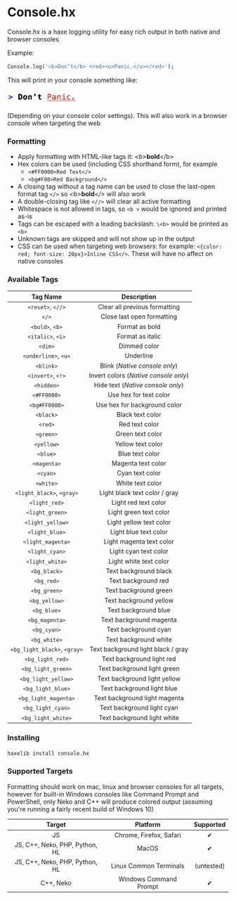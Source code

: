 # Console.hx

Console.hx is a haxe logging utility for easy rich output in both native and browser consoles

Example:
````haxe
Console.log('<b>Don’t</b> <red><u>Panic.</u></red>');
````
This will print in your console something like:

![don't-panic](images/don't-panic.png)

(Depending on your console color settings). This will also work in a browser console when targeting the web

### Formatting

- Apply formatting with HTML-like tags it: _\<b>_**bold**\</b>
- Hex colors can be used (including CSS shorthand form), for example
  - `<#FF0000>Red Text</>`
  - `<bg#F00>Red Background</>`
- A closing tag without a tag name can be used to close the last-open format tag `</>` so _\<b>_**bold**_\</>_ will also work
- A double-closing tag like `<//>` will clear all active formatting
- Whitespace is not allowed in tags, so `<b >` would be ignored and printed as-is
- Tags can be escaped with a leading backslash: `\<b>` would be printed as `<b>`
- Unknown tags are skipped and will not show up in the output
- CSS can be used when targeting web browsers: for example: `<{color: red; font-size: 20px}>Inline CSS</>`. These will have no affect on native consoles

### Available Tags

|           Tag Name           |              Description              |
| :--------------------------: | :-----------------------------------: |
|      `<reset>`, `<//>`       |     Clear all previous formatting     |
|            `</>`             |      Close last open formatting       |
|       `<bold>`, `<b>`        |            Format as bold             |
|      `<italic>`, `<i>`       |           Format as italic            |
|           `<dim>`            |             Dimmed color              |
|     `<underline>`, `<u>`     |               Underline               |
|          `<blink>`           |     Blink (*Native console only*)     |
|      `<invert>`, `<!>`       | Invert colors (*Native console only*) |
|          `<hidden>`          |   Hide text (*Native console only*)   |
|         `<#FF0000>`          |        Use hex for text color         |
|        `<bg#FF0000>`         |     Use hex for background color      |
|          `<black>`           |           Black text color            |
|           `<red>`            |            Red text color             |
|          `<green>`           |           Green text color            |
|          `<yellow>`          |           Yellow text color           |
|           `<blue>`           |            Blue text color            |
|         `<magenta>`          |          Magenta text color           |
|           `<cyan>`           |            Cyan text color            |
|          `<white>`           |           White text color            |
|  `<light_black>`, `<gray>`   |     Light black text color / gray     |
|        `<light_red>`         |         Light red text color          |
|       `<light_green>`        |        Light green text color         |
|       `<light_yellow>`       |        Light yellow text color        |
|        `<light_blue>`        |         Light blue text color         |
|      `<light_magenta>`       |       Light magenta text color        |
|        `<light_cyan>`        |         Light cyan text color         |
|       `<light_white>`        |        Light white text color         |
|         `<bg_black>`         |         Text background black         |
|          `<bg_red>`          |          Text background red          |
|         `<bg_green>`         |         Text background green         |
|        `<bg_yellow>`         |        Text background yellow         |
|         `<bg_blue>`          |         Text background blue          |
|        `<bg_magenta>`        |        Text background magenta        |
|         `<bg_cyan>`          |         Text background cyan          |
|         `<bg_white>`         |         Text background white         |
| `<bg_light_black>`, `<gray>` |  Text background light black / gray   |
|       `<bg_light_red>`       |       Text background light red       |
|      `<bg_light_green>`      |      Text background light green      |
|     `<bg_light_yellow>`      |     Text background light yellow      |
|      `<bg_light_blue>`       |      Text background light blue       |
|     `<bg_light_magenta>`     |     Text background light magenta     |
|      `<bg_light_cyan>`       |      Text background light cyan       |
|      `<bg_light_white>`      |      Text background light white      |

### Installing

`haxelib install console.hx`

### Supported Targets

Formatting should work on mac, linux and browser consoles for all targets, however for built-in Windows consoles like Command Prompt and PowerShell, only Neko and C++ will produce colored output (assuming you're running a fairly recent build of Windows 10)

|             Target             |        Platform         | Supported  |
| :----------------------------: | :---------------------: | :--------: |
|               JS               | Chrome, Firefox, Safari |     ✔      |
| JS, C++, Neko, PHP, Python, HL |          MacOS          |     ✔      |
| JS, C++, Neko, PHP, Python, HL | Linux Common Terminals  | (untested) |
|           C++, Neko            | Windows Command Prompt  |     ✔      |

